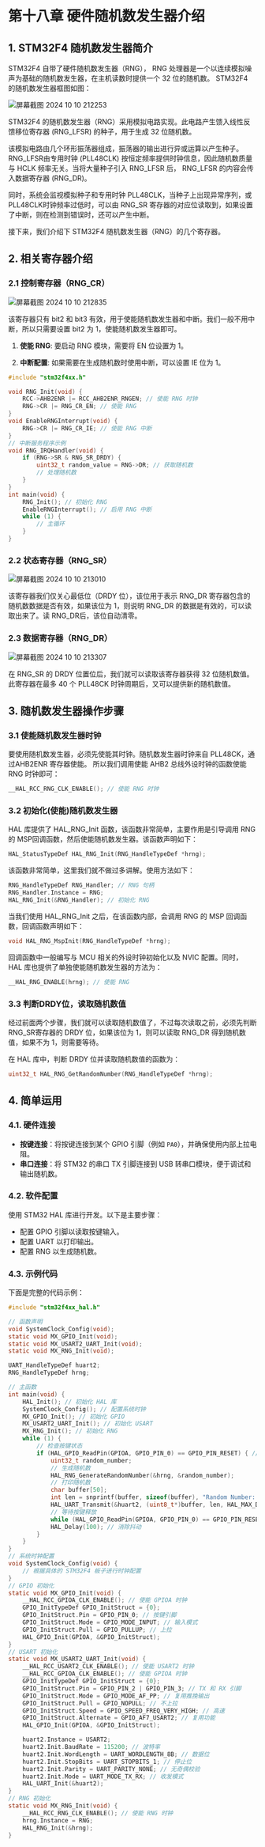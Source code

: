 # 第十八章 硬件随机数发生器介绍

## 1. STM32F4 随机数发生器简介

STM32F4 自带了硬件随机数发生器（RNG）， RNG 处理器是一个以连续模拟噪声为基础的随机数发生器，在主机读数时提供一个 32 位的随机数。 STM32F4 的随机数发生器框图如图：

![屏幕截图 2024 10 10 212253](https://img.picgo.net/2024/10/10/-2024-10-10-212253c9bba11265726b13.png)

STM32F4 的随机数发生器（RNG）采用模拟电路实现。此电路产生馈入线性反馈移位寄存器 (RNG_LFSR) 的种子，用于生成 32 位随机数。

该模拟电路由几个环形振荡器组成，振荡器的输出进行异或运算以产生种子。 RNG_LFSR由专用时钟 (PLL48CLK) 按恒定频率提供时钟信息，因此随机数质量与 HCLK 频率无关。当将大量种子引入 RNG_LFSR 后， RNG_LFSR 的内容会传入数据寄存器 (RNG_DR)。

同时，系统会监视模拟种子和专用时钟 PLL48CLK，当种子上出现异常序列，或 PLL48CLK时钟频率过低时，可以由 RNG_SR 寄存器的对应位读取到，如果设置了中断，则在检测到错误时，还可以产生中断。

接下来，我们介绍下 STM32F4 随机数发生器（RNG）的几个寄存器。

## 2. 相关寄存器介绍

### 2.1 控制寄存器（RNG_CR）

![屏幕截图 2024 10 10 212835](https://img.picgo.net/2024/10/10/-2024-10-10-212835abf49129048573c0.png)

该寄存器只有 bit2 和 bit3 有效，用于使能随机数发生器和中断。我们一般不用中断，所以只需要设置 bit2 为 1，使能随机数发生器即可。

1. **使能 RNG**:
   要启动 RNG 模块，需要将 EN 位设置为 1。

2. **中断配置**:
   如果需要在生成随机数时使用中断，可以设置 IE 位为 1。

```c
#include "stm32f4xx.h"

void RNG_Init(void) {
    RCC->AHB2ENR |= RCC_AHB2ENR_RNGEN; // 使能 RNG 时钟
    RNG->CR |= RNG_CR_EN; // 使能 RNG
}
void EnableRNGInterrupt(void) {
    RNG->CR |= RNG_CR_IE; // 使能 RNG 中断
}
// 中断服务程序示例
void RNG_IRQHandler(void) {
    if (RNG->SR & RNG_SR_DRDY) {
        uint32_t random_value = RNG->DR; // 获取随机数
        // 处理随机数
    }
}
int main(void) {
    RNG_Init(); // 初始化 RNG
    EnableRNGInterrupt(); // 启用 RNG 中断
    while (1) {
        // 主循环
    }
}
```

### 2.2 状态寄存器（RNG_SR）

![屏幕截图 2024 10 10 213010](https://img.picgo.net/2024/10/10/-2024-10-10-2130100b73615540026363.png)

该寄存器我们仅关心最低位（DRDY 位），该位用于表示 RNG_DR 寄存器包含的随机数数据是否有效，如果该位为 1，则说明 RNG_DR 的数据是有效的，可以读取出来了。读 RNG_DR后，该位自动清零。

### 2.3 数据寄存器（RNG_DR）

![屏幕截图 2024 10 10 213307](https://img.picgo.net/2024/10/10/-2024-10-10-213307406fc849d438e3c5.png)

在 RNG_SR 的 DRDY 位置位后，我们就可以读取该寄存器获得 32 位随机数值。此寄存器在最多 40 个 PLL48CK 时钟周期后，又可以提供新的随机数值。

## 3. 随机数发生器操作步骤

### 3.1 使能随机数发生器时钟

要使用随机数发生器，必须先使能其时钟。随机数发生器时钟来自 PLL48CK，通过AHB2ENR 寄存器使能。 所以我们调用使能 AHB2 总线外设时钟的函数使能 RNG 时钟即可：

```c
__HAL_RCC_RNG_CLK_ENABLE(); // 使能 RNG 时钟
```

### 3.2 初始化(使能)随机数发生器

HAL 库提供了 HAL_RNG_Init 函数，该函数非常简单，主要作用是引导调用 RNG 的 MSP回调函数，然后使能随机数发生器。该函数声明如下：

```c
HAL_StatusTypeDef HAL_RNG_Init(RNG_HandleTypeDef *hrng);
```

该函数非常简单，这里我们就不做过多讲解。使用方法如下：

```c
RNG_HandleTypeDef RNG_Handler; // RNG 句柄
RNG_Handler.Instance = RNG;
HAL_RNG_Init(&RNG_Handler); // 初始化 RNG
```

当我们使用 HAL_RNG_Init 之后，在该函数内部，会调用 RNG 的 MSP 回调函数，回调函数声明如下：

```c
void HAL_RNG_MspInit(RNG_HandleTypeDef *hrng);
```

回调函数中一般编写与 MCU 相关的外设时钟初始化以及 NVIC 配置。同时， HAL 库也提供了单独使能随机数发生器的方法为：

```c
__HAL_RNG_ENABLE(hrng); // 使能 RNG
```

### 3.3 判断DRDY位，读取随机数值

经过前面两个步骤，我们就可以读取随机数值了，不过每次读取之前，必须先判断 RNG_SR寄存器的 DRDY 位，如果该位为 1，则可以读取 RNG_DR 得到随机数值，如果不为 1，则需要等待。

在 HAL 库中，判断 DRDY 位并读取随机数值的函数为：

```c
uint32_t HAL_RNG_GetRandomNumber(RNG_HandleTypeDef *hrng);
```

## 4. 简单运用

### 4.1. 硬件连接

- **按键连接**：将按键连接到某个 GPIO 引脚（例如 `PA0`），并确保使用内部上拉电阻。
- **串口连接**：将 STM32 的串口 TX 引脚连接到 USB 转串口模块，便于调试和输出随机数。

### 4.2. 软件配置

使用 STM32 HAL 库进行开发。以下是主要步骤：

- 配置 GPIO 引脚以读取按键输入。
- 配置 UART 以打印输出。
- 配置 RNG 以生成随机数。

### 4.3. 示例代码

下面是完整的代码示例：

```c
#include "stm32f4xx_hal.h"

// 函数声明
void SystemClock_Config(void);
static void MX_GPIO_Init(void);
static void MX_USART2_UART_Init(void);
static void MX_RNG_Init(void);

UART_HandleTypeDef huart2;
RNG_HandleTypeDef hrng;

// 主函数
int main(void) {
    HAL_Init(); // 初始化 HAL 库
    SystemClock_Config(); // 配置系统时钟
    MX_GPIO_Init(); // 初始化 GPIO
    MX_USART2_UART_Init(); // 初始化 USART
    MX_RNG_Init(); // 初始化 RNG
    while (1) {
        // 检查按键状态
        if (HAL_GPIO_ReadPin(GPIOA, GPIO_PIN_0) == GPIO_PIN_RESET) { // 按键被按下
            uint32_t random_number;
            // 生成随机数
            HAL_RNG_GenerateRandomNumber(&hrng, &random_number);
            // 打印随机数
            char buffer[50];
            int len = snprintf(buffer, sizeof(buffer), "Random Number: %lu\r\n", random_number);
            HAL_UART_Transmit(&huart2, (uint8_t*)buffer, len, HAL_MAX_DELAY);
            // 等待按键释放
            while (HAL_GPIO_ReadPin(GPIOA, GPIO_PIN_0) == GPIO_PIN_RESET);
            HAL_Delay(100); // 消除抖动
        }
    }
}
// 系统时钟配置
void SystemClock_Config(void) {
    // 根据具体的 STM32F4 板子进行时钟配置
}
// GPIO 初始化
static void MX_GPIO_Init(void) {
    __HAL_RCC_GPIOA_CLK_ENABLE(); // 使能 GPIOA 时钟
    GPIO_InitTypeDef GPIO_InitStruct = {0};
    GPIO_InitStruct.Pin = GPIO_PIN_0; // 按键引脚
    GPIO_InitStruct.Mode = GPIO_MODE_INPUT; // 输入模式
    GPIO_InitStruct.Pull = GPIO_PULLUP; // 上拉
    HAL_GPIO_Init(GPIOA, &GPIO_InitStruct);
}
// USART 初始化
static void MX_USART2_UART_Init(void) {
    __HAL_RCC_USART2_CLK_ENABLE(); // 使能 USART2 时钟
    __HAL_RCC_GPIOA_CLK_ENABLE(); // 使能 GPIOA 时钟
    GPIO_InitTypeDef GPIO_InitStruct = {0};
    GPIO_InitStruct.Pin = GPIO_PIN_2 | GPIO_PIN_3; // TX 和 RX 引脚
    GPIO_InitStruct.Mode = GPIO_MODE_AF_PP; // 复用推挽输出
    GPIO_InitStruct.Pull = GPIO_NOPULL; // 不上拉
    GPIO_InitStruct.Speed = GPIO_SPEED_FREQ_VERY_HIGH; // 高速
    GPIO_InitStruct.Alternate = GPIO_AF7_USART2; // 复用功能
    HAL_GPIO_Init(GPIOA, &GPIO_InitStruct);

    huart2.Instance = USART2;
    huart2.Init.BaudRate = 115200; // 波特率
    huart2.Init.WordLength = UART_WORDLENGTH_8B; // 数据位
    huart2.Init.StopBits = UART_STOPBITS_1; // 停止位
    huart2.Init.Parity = UART_PARITY_NONE; // 无奇偶校验
    huart2.Init.Mode = UART_MODE_TX_RX; // 收发模式
    HAL_UART_Init(&huart2);
}
// RNG 初始化
static void MX_RNG_Init(void) {
    __HAL_RCC_RNG_CLK_ENABLE(); // 使能 RNG 时钟
    hrng.Instance = RNG;
    HAL_RNG_Init(&hrng);
}
```
